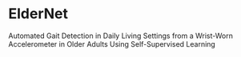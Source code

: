 # ElderNet
Automated Gait Detection in Daily Living Settings from a Wrist-Worn Accelerometer in Older Adults Using Self-Supervised Learning
